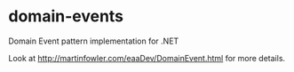domain-events
=============

Domain Event pattern implementation for .NET

Look at http://martinfowler.com/eaaDev/DomainEvent.html for more details.
